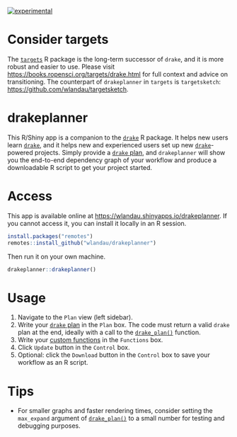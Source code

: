 
<!-- Run the Makefile to generate the README.md files from README.Rmd. -->

[![experimental](https://img.shields.io/badge/stability-experimental-orange.svg)](https://github.com/orangemug/stability-badges#experimental)

# Consider targets

The [`targets`](https://docs.ropensci.org/targets) R package is the long-term successor of `drake`, and it is more robust and easier to use. Please visit <https://books.ropensci.org/targets/drake.html> for full context and advice on transitioning. The counterpart of `drakeplanner` in `targets` is `targetsketch`: <https://github.com/wlandau/targetsketch>.

# drakeplanner

This R/Shiny app is a companion to the
[`drake`](https://github.com/ropensci/drake) R package. It helps new
users learn [`drake`](https://github.com/ropensci/drake), and it helps
new and experienced users set up new
[`drake`](https://github.com/ropensci/drake)-powered projects. Simply
provide a [`drake` plan](https://books.ropensci.org/drake/plans.html),
and `drakeplanner` will show you the end-to-end dependency graph of your
workflow and produce a downloadable R script to get your project
started.

# Access

This app is available online at
<https://wlandau.shinyapps.io/drakeplanner>. If you cannot access it,
you can install it locally in an R session.

``` r
install.packages("remotes")
remotes::install_github("wlandau/drakeplanner")
```

Then run it on your own machine.

``` r
drakeplanner::drakeplanner()
```

# Usage

1.  Navigate to the `Plan` view (left sidebar).
2.  Write your [`drake`
    plan](https://books.ropensci.org/drake/plans.html) in the `Plan`
    box. The code must return a valid `drake` plan at the end, ideally
    with a call to the
    [`drake_plan()`](https://ropensci.github.io/drake/reference/drake_plan.html)
    function.
3.  Write your [custom
    functions](https://books.ropensci.org/drake/plans.html) in the
    `Functions` box.
4.  Click `Update` button in the `Control` box.
5.  Optional: click the `Download` button in the `Control` box to save
    your workflow as an R script.

# Tips

  - For smaller graphs and faster rendering times, consider setting the
    `max_expand` argument of
    [`drake_plan()`](https://ropensci.github.io/drake/reference/drake_plan.html)
    to a small number for testing and debugging purposes.
